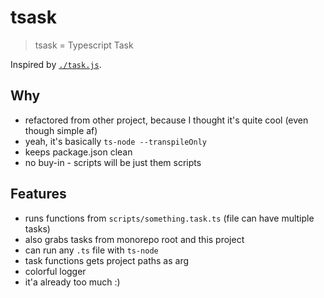 # tsask

> tsask = Typescript Task

Inspired by [`./task.js`](https://gist.github.com/substack/8313379).

## Why

- refactored from other project, because I thought it's quite cool (even though simple af)
- yeah, it's basically `ts-node --transpileOnly`
- keeps package.json clean
- no buy-in - scripts will be just them scripts

## Features

- runs functions from `scripts/something.task.ts` (file can have multiple tasks)
- also grabs tasks from monorepo root and this project
- can run any `.ts` file with `ts-node`
- task functions gets project paths as arg
- colorful logger
- it'a already too much :)
